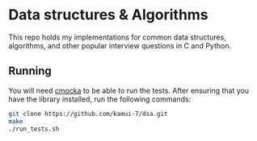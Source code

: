 # Data structures & Algorithms
This repo holds my implementations for common data structures, algorithms, and other popular interview questions in C and Python.

## Running
You will need [cmocka](https://cmocka.org/) to be able to run the tests. After ensuring that you have the library installed, run the following commands:
```sh
git clone https://github.com/kamui-7/dsa.git
make
./run_tests.sh
````
